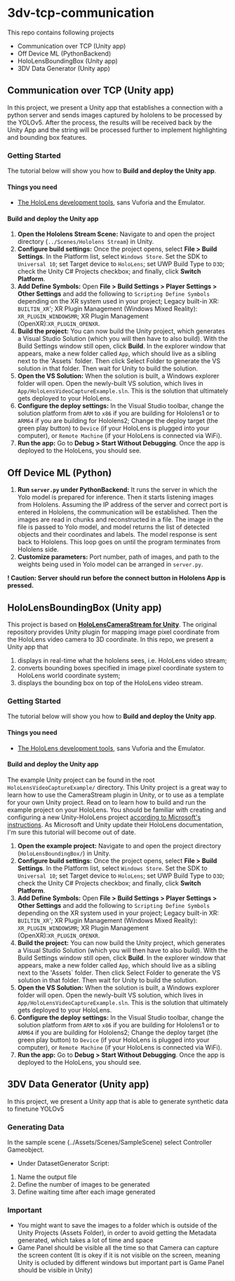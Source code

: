 # 3dv-tcp-communication 

This repo contains following projects
- Communication over TCP (Unity app)
- Off Device ML (PythonBackend)
- HoloLensBoundingBox (Unity app)
- 3DV Data Generator (Unity app)

## Communication over TCP (Unity app)

In this project, we present a Unity app that establishes a connection with a python server and sends images captured by hololens to be processed by the YOLOv5. After the process, the results will be received back by the Unity App and the string will be processed further to implement highlighting and bounding box features.

### Getting Started
The tutorial below will show you how to **Build and deploy the Unity app**.

#### Things you need
* [The HoloLens development tools](https://developer.microsoft.com/en-us/windows/mixed-reality/install_the_tools), sans Vuforia and the Emulator.

#### Build and deploy the Unity app
1. **Open the Hololens Stream Scene:** Navigate to and open the project directory (`../Scenes/Hololens Stream`) in Unity.
2. **Configure build settings:** Once the project opens, select **File > Build Settings**. In the Platform list, select `Windows Store`. Set the SDK to `Universal 10`; set Target device to `HoloLens`; set UWP Build Type to `D3D`; check the Unity C# Projects checkbox; and finally, click **Switch Platform**.
3. **Add Define Symbols:** Open **File > Build Settings > Player Settings > Other Settings** and add the following to `Scripting Define Symbols` depending on the XR system used in your project; Legacy built-in XR: `BUILTIN_XR`'; XR Plugin Management (Windows Mixed Reality): `XR_PLUGIN_WINDOWSMR`; XR Plugin Management (OpenXR):`XR_PLUGIN_OPENXR`.
4. **Build the project:** You can now build the Unity project, which generates a Visual Studio Solution (which you will then have to also build). With the Build Settings window still open, click **Build**. In the explorer window that appears, make a new folder called `App`, which should live as a sibling next to the 'Assets` folder. Then click Select Folder to generate the VS solution in that folder. Then wait for Unity to build the solution.
5. **Open the VS Solution:** When the solution is built, a Windows explorer folder will open. Open the newly-built VS solution, which lives in `App/HoloLensVideoCaptureExample.sln`. This is the solution that ultimately gets deployed to your HoloLens.
6. **Configure the deploy settings:** In the Visual Studio toolbar, change the solution platform from `ARM` to `x86` if you are building for Hololens1 or to `ARM64` if you are building for Hololens2; Change the deploy target (the green play button) to `Device` (if your HoloLens is plugged into your computer), or `Remote Machine` (if your HoloLens is connected via WiFi).
7. **Run the app:** Go to **Debug > Start Without Debugging**. Once the app is deployed to the HoloLens, you should see.


## Off Device ML (Python)

1. **Run `server.py` under PythonBackend:** It runs the server in which the Yolo model is prepared for inference. Then it starts listening images from Hololens. Assuming the IP address of the server and correct port is entered in Hololens, the communication will be established. Then the images are read in chunks and reconstructed in a file. The image in the file is passed to Yolo model, and model returns the list of detected objects and their coordinates and labels. The model response is sent back to Hololens. This loop goes on until the program terminates from Hololens side. 
2. **Customize parameters:** Port number, path of images, and path to the weights being used in Yolo model can be arranged in `server.py`.  

**! Caution: Server should run before the connect button in Hololens App is pressed.**


## HoloLensBoundingBox (Unity app)

This project is based on [**HoloLensCameraStream for Unity**](https://github.com/EnoxSoftware/HoloLensCameraStream). The original repository provides Unity plugin for mapping image pixel coordinate from the HoloLens video camera to 3D coordinate. In this repo, we present a Unity app that 
1. displays in real-time what the hololens sees, i.e. HoloLens video stream;
2. converts bounding boxes specified in image pixel coordinate system to HoloLens world coordinate system;
3. displays the bounding box on top of the HoloLens video stream.

### Getting Started
The tutorial below will show you how to **Build and deploy the Unity app**.

#### Things you need
* [The HoloLens development tools](https://developer.microsoft.com/en-us/windows/mixed-reality/install_the_tools), sans Vuforia and the Emulator.

#### Build and deploy the Unity app
The example Unity project can be found in the root `HoloLensVideoCaptureExample/` directory. This Unity project is a great way to learn how to use the CameraStream plugin in Unity, or to use as a template for your own Unity project. Read on to learn how to build and run the example project on your HoloLens. You should be familiar with creating and configuring a new Unity-HoloLens project [according to Microsoft's instructions](https://developer.microsoft.com/en-us/windows/mixed-reality/holograms_100). As Microsoft and Unity update their HoloLens documentation, I'm sure this tutorial will become out of date.
1. **Open the example project:** Navigate to and open the project directory (`HoloLensBoundingBox/`) in Unity.
2. **Configure build settings:** Once the project opens, select **File > Build Settings**. In the Platform list, select `Windows Store`. Set the SDK to `Universal 10`; set Target device to `HoloLens`; set UWP Build Type to `D3D`; check the Unity C# Projects checkbox; and finally, click **Switch Platform**.
3. **Add Define Symbols:** Open **File > Build Settings > Player Settings > Other Settings** and add the following to `Scripting Define Symbols` depending on the XR system used in your project; Legacy built-in XR: `BUILTIN_XR`'; XR Plugin Management (Windows Mixed Reality): `XR_PLUGIN_WINDOWSMR`; XR Plugin Management (OpenXR):`XR_PLUGIN_OPENXR`.
4. **Build the project:** You can now build the Unity project, which generates a Visual Studio Solution (which you will then have to also build). With the Build Settings window still open, click **Build**. In the explorer window that appears, make a new folder called `App`, which should live as a sibling next to the 'Assets` folder. Then click Select Folder to generate the VS solution in that folder. Then wait for Unity to build the solution.
5. **Open the VS Solution:** When the solution is built, a Windows explorer folder will open. Open the newly-built VS solution, which lives in `App/HoloLensVideoCaptureExample.sln`. This is the solution that ultimately gets deployed to your HoloLens.
6. **Configure the deploy settings:** In the Visual Studio toolbar, change the solution platform from `ARM` to `x86` if you are building for Hololens1 or to `ARM64` if you are building for Hololens2; Change the deploy target (the green play button) to `Device` (if your HoloLens is plugged into your computer), or `Remote Machine` (if your HoloLens is connected via WiFi).
7. **Run the app:** Go to **Debug > Start Without Debugging**. Once the app is deployed to the HoloLens, you should see.


## 3DV Data Generator (Unity app)

In this project, we present a Unity app that is able to generate synthetic data to finetune YOLOv5

### Generating Data

In the sample scene (../Assets/Scenes/SampleScene) select Controller Gameobject.
- Under DatasetGenerator Script:
1. Name the output file 
2. Define the number of images to be generated
3. Define waiting time after each image generated

### Important

- You might want to save the images to a folder which is outside of the Unity Projects (Assets Folder), in order to avoid getting the Metadata generated, which takes a lot of time and space
- Game Panel should be visible all the time so that Camera can capture the screen content (It is okey if it is not visible on the screen, meaning Unity is ocluded by different windows but important part is Game Panel should be visible in Unity)
